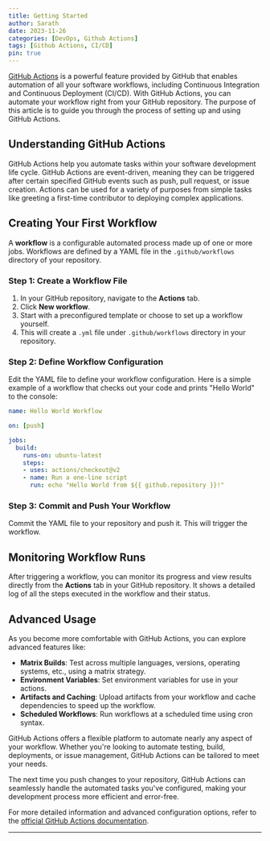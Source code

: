 ```yaml
---
title: Getting Started
author: Sarath
date: 2023-11-26
categories: [DevOps, Github Actions]
tags: [Github Actions, CI/CD]
pin: true
---
```


[GitHub Actions](https://github.com/features/actions) is a powerful feature provided by GitHub that enables automation of all your software workflows, including Continuous Integration and Continuous Deployment (CI/CD). With GitHub Actions, you can automate your workflow right from your GitHub repository. The purpose of this article is to guide you through the process of setting up and using GitHub Actions.

## Understanding GitHub Actions

GitHub Actions help you automate tasks within your software development life cycle. GitHub Actions are event-driven, meaning they can be triggered after certain specified GitHub events such as push, pull request, or issue creation. Actions can be used for a variety of purposes from simple tasks like greeting a first-time contributor to deploying complex applications.

## Creating Your First Workflow

A **workflow** is a configurable automated process made up of one or more jobs. Workflows are defined by a YAML file in the `.github/workflows` directory of your repository.

### Step 1: Create a Workflow File

1. In your GitHub repository, navigate to the **Actions** tab.
2. Click **New workflow**.
3. Start with a preconfigured template or choose to set up a workflow yourself.
4. This will create a `.yml` file under `.github/workflows` directory in your repository.

### Step 2: Define Workflow Configuration

Edit the YAML file to define your workflow configuration. Here is a simple example of a workflow that checks out your code and prints "Hello World" to the console:

```yaml
name: Hello World Workflow

on: [push]

jobs:
  build:
    runs-on: ubuntu-latest
    steps:
    - uses: actions/checkout@v2
    - name: Run a one-line script
      run: echo "Hello World from ${{ github.repository }}!"
```

### Step 3: Commit and Push Your Workflow

Commit the YAML file to your repository and push it. This will trigger the workflow.

## Monitoring Workflow Runs

After triggering a workflow, you can monitor its progress and view results directly from the **Actions** tab in your GitHub repository. It shows a detailed log of all the steps executed in the workflow and their status.

## Advanced Usage

As you become more comfortable with GitHub Actions, you can explore advanced features like:

- **Matrix Builds**: Test across multiple languages, versions, operating systems, etc., using a matrix strategy.
- **Environment Variables**: Set environment variables for use in your actions.
- **Artifacts and Caching**: Upload artifacts from your workflow and cache dependencies to speed up the workflow.
- **Scheduled Workflows**: Run workflows at a scheduled time using cron syntax.

GitHub Actions offers a flexible platform to automate nearly any aspect of your workflow. Whether you're looking to automate testing, build, deployments, or issue management, GitHub Actions can be tailored to meet your needs.

The next time you push changes to your repository, GitHub Actions can seamlessly handle the automated tasks you've configured, making your development process more efficient and error-free.

For more detailed information and advanced configuration options, refer to the [official GitHub Actions documentation](https://docs.github.com/en/actions).

---
